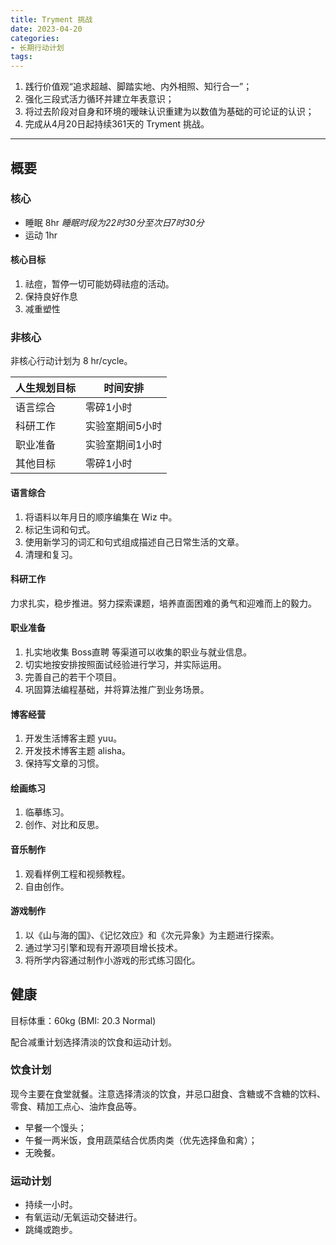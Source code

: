 ```yaml
---
title: Tryment 挑战
date: 2023-04-20
categories:
- 长期行动计划
tags:
---
```


1. 践行价值观“追求超越、脚踏实地、内外相照、知行合一”；
2. 强化三段式活力循环并建立年表意识；
3. 将过去阶段对自身和环境的暧昧认识重建为以数值为基础的可论证的认识；
4. 完成从4月20日起持续361天的 Tryment 挑战。

---

## 概要

### 核心

- 睡眠 8hr *睡眠时段为22时30分至次日7时30分*
- 运动 1hr

#### 核心目标

1. 祛痘，暂停一切可能妨碍祛痘的活动。
2. 保持良好作息
3. 减重塑性

### 非核心

非核心行动计划为 8 hr/cycle。

| 人生规划目标 | 时间安排 |
| --- | --- |
| 语言综合 | 零碎1小时 |
| 科研工作 | 实验室期间5小时 |
| 职业准备 | 实验室期间1小时 |
| 其他目标 | 零碎1小时 |

#### 语言综合

1. 将语料以年月日的顺序编集在 Wiz 中。
2. 标记生词和句式。
3. 使用新学习的词汇和句式组成描述自己日常生活的文章。
4. 清理和复习。

#### 科研工作

力求扎实，稳步推进。努力探索课题，培养直面困难的勇气和迎难而上的毅力。

#### 职业准备

1. 扎实地收集 Boss直聘 等渠道可以收集的职业与就业信息。
2. 切实地按安排按照面试经验进行学习，并实际运用。
3. 完善自己的若干个项目。
4. 巩固算法编程基础，并将算法推广到业务场景。

#### 博客经营

1. 开发生活博客主题 yuu。
2. 开发技术博客主题 alisha。
3. 保持写文章的习惯。

#### 绘画练习

1. 临摹练习。
2. 创作、对比和反思。

#### 音乐制作

1. 观看样例工程和视频教程。
2. 自由创作。

#### 游戏制作

1. 以《山与海的国》、《记忆效应》和《次元异象》为主题进行探索。
2. 通过学习引擎和现有开源项目增长技术。
3. 将所学内容通过制作小游戏的形式练习固化。

## 健康

目标体重：60kg (BMI: 20.3 Normal)

配合减重计划选择清淡的饮食和运动计划。

### 饮食计划

现今主要在食堂就餐。注意选择清淡的饮食，并忌口甜食、含糖或不含糖的饮料、零食、精加工点心、油炸食品等。

- 早餐一个馒头；
- 午餐一两米饭，食用蔬菜结合优质肉类（优先选择鱼和禽）；
- 无晚餐。

### 运动计划

- 持续一小时。
- 有氧运动/无氧运动交替进行。
- 跳绳或跑步。
